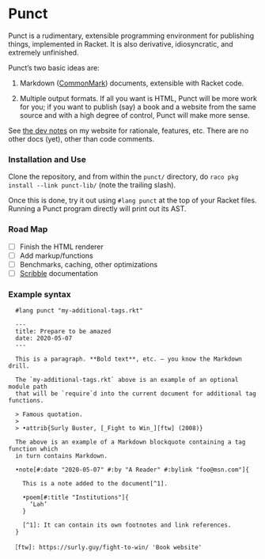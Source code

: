 # Punct

Punct is a rudimentary, extensible programming environment for publishing things, implemented in
Racket. It is also derivative, idiosyncratic, and extremely unfinished.

Punct’s two basic ideas are:

1. Markdown ([CommonMark][2]) documents, extensible with Racket code.

2. Multiple output formats. If all you want is HTML, Punct will be more work for you; if you want to
   publish (say) a book and a website from the same source and with a high degree of control, Punct
   will make more sense.

See [the dev notes][1] on my website for rationale, features, etc. There are no other docs (yet),
other than code comments.

[1]: https://joeldueck.com/wiki?name=A+lightweight+Pollen+replacement

[2]: https://lexi-lambda.github.io/racket-commonmark/

### Installation and Use

Clone the repository, and from within the `punct/` directory, do `raco pkg install --link punct-lib/` (note the trailing slash).

Once this is done, try it out using `#lang punct` at the top of your Racket files. Running a Punct program directly will print out its AST.

### Road Map

- [ ] Finish the HTML renderer
- [ ] Add markup/functions
- [ ] Benchmarks, caching, other optimizations
- [ ] [Scribble][] documentation

### Example syntax

```
  #lang punct "my-additional-tags.rkt"
    
  ---
  title: Prepare to be amazed
  date: 2020-05-07
  ---

  This is a paragraph. **Bold text**, etc. — you know the Markdown drill.

  The `my-additional-tags.rkt` above is an example of an optional module path 
  that will be `require`d into the current document for additional tag functions.

  > Famous quotation.
  >
  > •attrib{Surly Buster, [_Fight to Win_][ftw] (2008)}

  The above is an example of a Markdown blockquote containing a tag function which
  in turn contains Markdown.

  •note[#:date "2020-05-07" #:by "A Reader" #:bylink "foo@msn.com"]{

    This is a note added to the document[^1].

    •poem[#:title "Institutions"]{
      ‘Ləh’
    }

    [^1]: It can contain its own footnotes and link references.
  }

 ［ftw]: https://surly.guy/fight-to-win/ 'Book website'

 ```

[Scribble]: https://docs.racket-lang.org/scribble/index.html
